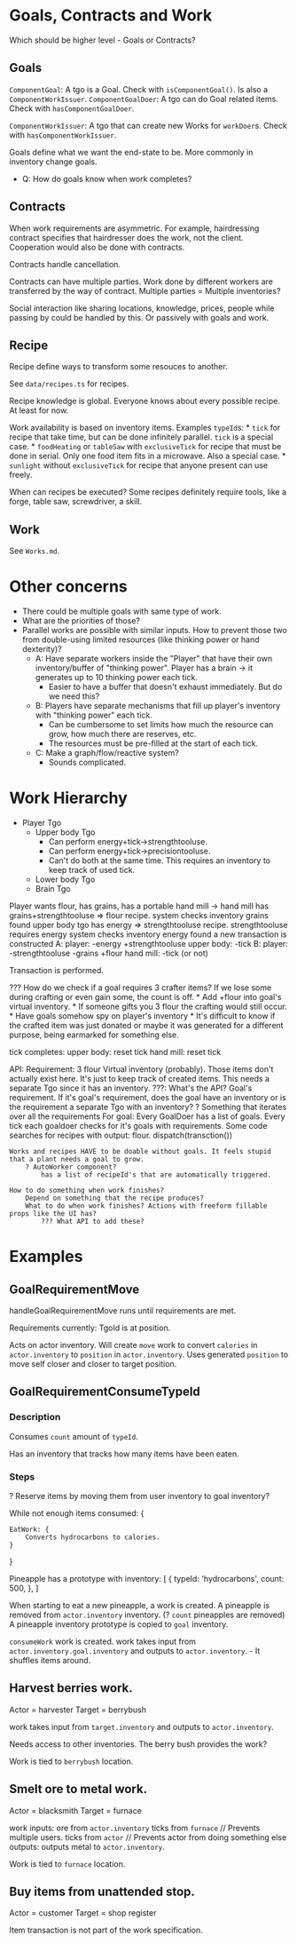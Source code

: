 # Goals, Contracts and Work

Which should be higher level - Goals or Contracts?

## Goals

`ComponentGoal`: A tgo is a Goal. Check with `isComponentGoal()`. Is also a `ComponentWorkIssuer`.
`ComponentGoalDoer`: A tgo can do Goal related items. Check with `hasComponentGoalDoer`.

`ComponentWorkIssuer`: A tgo that can create new Works for `workDoer`s. Check with `hasComponentWorkIssuer`.

Goals define what we want the end-state to be. More commonly in inventory change goals.

* Q: How do goals know when work completes?

## Contracts

When work requirements are asymmetric. For example, hairdressing contract specifies that hairdresser does the work, not the client.
Cooperation would also be done with contracts.

Contracts handle cancellation.

Contracts can have multiple parties. Work done by different workers are transferred by the way of contract.
Multiple parties = Multiple inventories?

Social interaction like sharing locations, knowledge, prices, people while passing by could be handled by this. Or passively with goals and work.

## Recipe

Recipe define ways to transform some resouces to another.

See `data/recipes.ts` for recipes.

Recipe knowledge is global. Everyone knows about every possible recipe. At least for now.

Work availability is based on inventory items. Examples `typeId`s:
	* `tick` for recipe that take time, but can be done infinitely parallel. `tick` is a special case.
	* `foodHeating` or `tableSaw` with `exclusiveTick` for recipe that must be done in serial. Only one food item fits in a microwave. Also a special case.
	* `sunlight` without `exclusiveTick` for recipe that anyone present can use freely.

When can recipes be executed? Some recipes definitely require tools, like a forge, table saw, screwdriver, a skill.

## Work

See `Works.md`.

# Other concerns

* There could be multiple goals with same type of work.
* What are the priorities of those?
* Parallel works are possible with similar inputs. How to prevent those two from double-using limited resources (like thinking power or hand dexterity)?
	* A: Have separate workers inside the "Player" that have their own inventory/buffer of "thinking power". Player has a brain -> it generates up to 10 thinking power each tick.
		* Easier to have a buffer that doesn't exhaust immediately. But do we need this?
	* B: Players have separate mechanisms that fill up player's inventory with "thinking power" each tick.
		* Can be cumbersome to set limits how much the resource can grow, how much there are reserves, etc.
		* The resources must be pre-filled at the start of each tick.
	* C: Make a graph/flow/reactive system?
		* Sounds complicated.

# Work Hierarchy

* Player Tgo 
	* Upper body Tgo
		* Can perform energy+tick->strengthtooluse.
		* Can perform energy+tick->precisiontooluse.
		* Can't do both at the same time. This requires an inventory to keep track of used tick.
	* Lower body Tgo
	* Brain Tgo

Player wants flour, has grains, has a portable hand mill ->
hand mill has grains+strengthtooluse => flour recipe.
system checks inventory
	grains found
	upper body tgo has energy => strengthtooluse recipe.
strengthtooluse requires energy
system checks inventory
	energy found
a new transaction is constructed
	A:
		player:
			-energy
			+strengthtooluse
		upper body:
			-tick
	B:
		player:
			-strengthtooluse
			-grains
			+flour
		hand mill:
			-tick (or not)

Transaction is performed.

??? How do we check if a goal requires 3 crafter items? If we lose some during crafting or even gain some, the count is off.
	* Add +flour into goal's virtual inventory.
		* If someone gifts you 3 flour the crafting would still occur.
	* Have goals somehow spy on player's inventory
		* It's difficult to know if the crafted item was just donated or maybe it was generated for a different purpose, being earmarked for something else.

tick completes:
	upper body:
		reset tick
	hand mill:
		reset tick

API:
	Requirement: 3 flour
		Virtual inventory (probably). Those items don't actually exist here. It's just to keep track of created items.
		This needs a separate Tgo since it has an inventory.
		???: What's the API?
			Goal's requirement.
				If it's goal's requirement, does the goal have an inventory or is the requirement a separate Tgo with an inventory?
	? Something that iterates over all the requirements
		For goal:
			Every GoalDoer has a list of goals.
			Every tick each goaldoer checks for it's goals with requirements.
	Some code searches for recipes with output: flour.
	dispatch(transction())

	Works and recipes HAVE to be doable without goals. It feels stupid that a plant needs a goal to grow.
		? AutoWorker component?
			has a list of recipeId's that are automatically triggered.

	How to do something when work finishes?
		Depend on something that the recipe produces?
		What to do when work finishes? Actions with freeform fillable props like the UI has?
			??? What API to add these?

# Examples

## GoalRequirementMove

handleGoalRequirementMove runs until requirements are met.

Requirements currently:
	TgoId is at position.

Acts on actor inventory.
Will create `move` work to convert `calories` in `actor.inventory` to `position` in `actor.inventory`.
Uses generated `position` to move self closer and closer to target position.

## GoalRequirementConsumeTypeId

### Description
Consumes `count` amount of `typeId`.

Has an inventory that tracks how many items have been eaten.

### Steps

? Reserve items by moving them from user inventory to goal inventory?

While not enough items consumed: {

	EatWork: {
		Converts hydrocarbons to calories.
	}
}

Pineapple has a prototype with inventory: [
	{
		typeId: 'hydrocarbons',
		count: 500,
	},
]

When starting to eat a new pineapple, a work is created.
A pineapple is removed from `actor.inventory` inventory. (? `count` pineapples are removed)
A pineapple inventory prototype is copied to `goal` inventory.

`consumeWork` work is created.
work takes input from `actor.inventory.goal.inventory` and outputs to `actor.inventory`. - It shuffles items around.

## Harvest berries work.

Actor = harvester
Target = berrybush

work takes input from `target.inventory` and outputs to `actor.inventory`.

Needs access to other inventories. The berry bush provides the work?

Work is tied to `berrybush` location.

## Smelt ore to metal work.

Actor = blacksmith
Target = furnace

work inputs:
	ore from `actor.inventory` 
	ticks from `furnace` // Prevents multiple users.
	ticks from `actor` // Prevents actor from doing something else
outputs:
	outputs metal to `actor.inventory`.

Work is tied to `furnace` location.

## Buy items from unattended stop.

Actor = customer
Target = shop register

Item transaction is not part of the work specification.
